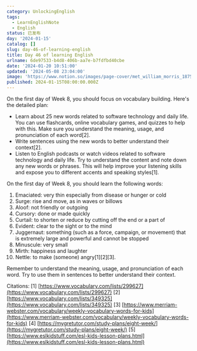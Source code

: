 ```yaml
---
category: UnlockingEnglish
tags:
  - LearnEnglishNote
  - English
status: 已发布
day: '2024-01-15'
catalog: []
slug: day-46-of-learning-english
title: Day 46 of learning English
urlname: 6de97533-b4d8-406b-aa7e-b7fdfbd40cbe
date: '2024-01-20 10:51:00'
updated: '2024-05-08 23:04:00'
image: 'https://www.notion.so/images/page-cover/met_william_morris_1875.jpg'
published: 2024-01-15T08:00:00.000Z
---
```


On the first day of Week 8, you should focus on vocabulary building. Here's the detailed plan:

- Learn about 25 new words related to software technology and daily life. You can use flashcards, online vocabulary games, and quizzes to help with this. Make sure you understand the meaning, usage, and pronunciation of each word[2].
- Write sentences using the new words to better understand their context[2].
- Listen to English podcasts or watch videos related to software technology and daily life. Try to understand the content and note down any new words or phrases. This will help improve your listening skills and expose you to different accents and speaking styles[1].

On the first day of Week 8, you should learn the following words:

1. Emaciated: very thin especially from disease or hunger or cold
2. Surge: rise and move, as in waves or billows
3. Aloof: not friendly or outgoing
4. Cursory: done or made quickly
5. Curtail: to shorten or reduce by cutting off the end or a part of
6. Evident: clear to the sight or to the mind
7. Juggernaut: something (such as a force, campaign, or movement) that is extremely large and powerful and cannot be stopped
8. Minuscule: very small
9. Mirth: happiness and laughter
10. Nettle: to make (someone) angry[1][2][3].

Remember to understand the meaning, usage, and pronunciation of each word. Try to use them in sentences to better understand their context.


Citations:
[1] [https://www.vocabulary.com/lists/299627](https://www.vocabulary.com/lists/299627)
[2] [https://www.vocabulary.com/lists/349325](https://www.vocabulary.com/lists/349325)
[3] [https://www.merriam-webster.com/vocabulary/weekly-vocabulary-words-for-kids](https://www.merriam-webster.com/vocabulary/weekly-vocabulary-words-for-kids)
[4] [https://mygretutor.com/study-plans/eight-week/](https://mygretutor.com/study-plans/eight-week/)
[5] [https://www.eslkidstuff.com/esl-kids-lesson-plans.html](https://www.eslkidstuff.com/esl-kids-lesson-plans.html)

